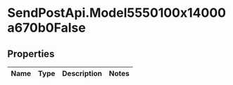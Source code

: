 # SendPostApi.Model5550100x14000a670b0False

## Properties
Name | Type | Description | Notes
------------ | ------------- | ------------- | -------------


